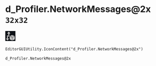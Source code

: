 # d_Profiler.NetworkMessages@2x `32x32`
<img src="/img/d_Profiler.NetworkMessages@2x.png" width=32 height=32>

``` CSharp
EditorGUIUtility.IconContent("d_Profiler.NetworkMessages@2x")
```
```
d_Profiler.NetworkMessages@2x
```
